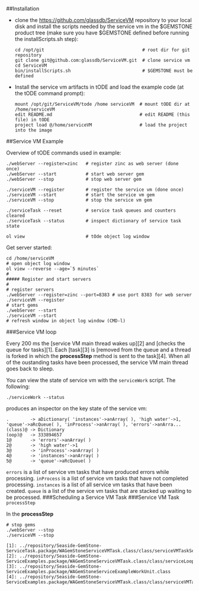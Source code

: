 ##Installation

* clone the https://github.com/glassdb/ServiceVM repository to your local disk and 
  install the scripts needed by the service vm in the $GEMSTONE product tree (make 
  sure you have $GEMSTONE defined before running the installScripts.sh step):

  ```shell
  cd /opt/git                                     # root dir for git repository
  git clone git@github.com:glassdb/ServiceVM.git  # clone service vm
  cd ServiceVM
  bin/installScripts.sh                           # $GEMSTONE must be defined
  ```

* Install the service vm artifacts in tODE and load the example code (at the tODE 
  command prompt):

  ```Shell
  mount /opt/git/ServiceVM/tode /home serviceVM  # mount tODE dir at /home/serviceVM
  edit README.md                                 # edit README (this file) in tODE
  project load @/home/serviceVM                  # load the project into the image
  ```

##Service VM Example

Overview of tODE commands used in example:
  ```Shell
  ./webServer --register=zinc   # register zinc as web server (done once)
  ./webServer --start           # start web server gem
  ./webServer --stop            # stop web server gem

  ./serviceVM --register        # register the service vm (done once)
  ./serviceVM --start           # start the service vm gem
  ./serviceVM --stop            # stop the service vm gem

  ./serviceTask --reset         # service task queues and counters cleared
  ./serviceTask --status        # inspect dictionary of service task state

  ol view                       # tOde object log window 
  ```

Get server started:

  ```Shell
  cd /home/serviceVM
  # open object log window
  ol view --reverse --age=`5 minutes`
  #
  ##### Register and start servers
  #
  # register servers
  ./webServer --register=zinc --port=8383 # use port 8383 for web server
  ./serviceVM --register 
  # start gems
  ./webServer --start
  ./serviceVM --start
  # refresh window in object log window (CMD-l)
  ```

###Service VM loop

Every 200 ms the [service VM main thread wakes up][2] and [checks the queue for tasks][1].
Each [task][3] is [removed from the queue and a thread is forked in which the **processStep** method is sent to the task][4]. When all of the oustanding tasks have been processed, the service VM main thread goes back to sleep.

You can view the state of service vm with the `serviceWork` script. The following:

```Shell
./serviceWork --status
```

produces an inspector on the key state of the service vm:

```
.        -> aDictionary( 'instances'->anArray( ), 'high water'->1, 'queue'->aRcQueue( ), 'inProcess'->anArray( ), 'errors'->anArra...
(class)@ -> Dictionary
(oop)@   -> 333894657
1@       -> 'errors'->anArray( )
2@       -> 'high water'->1
3@       -> 'inProcess'->anArray( )
4@       -> 'instances'->anArray( )
5@       -> 'queue'->aRcQueue( )
```

`errors` is a list of service vm tasks that have produced errors while processing. `inProcess` is a list of service vm tasks that have not completed processing. `instances` is a list of all service vm tasks that have been created. `queue` is a list of the service vm tasks that are stacked up waiting to be processed.
###Scheduling a Service VM Task 
###Service VM Task `processStep`

In the **processStep**

  ```Shell
  # stop gems
  ./webServer --stop
  ./serviceVM --stop

[1]: ../repository/Seaside-GemStone-ServiceTask.package/WAGemStoneServiceVMTask.class/class/serviceVMTaskServiceExample.st#L18
[2]: ../repository/Seaside-GemStone-ServiceExamples.package/WAGemStoneServiceVMTask.class/class/serviceLoop.st#L12
[3]: ../repository/Seaside-GemStone-ServiceExamples.package/WAGemStoneServiceExampleWorkUnit.class
[4]: ../repository/Seaside-GemStone-ServiceExamples.package/WAGemStoneServiceVMTask.class/class/serviceVMTaskServiceExample.st#L22